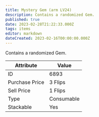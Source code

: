```yaml
---
title: Mystery Gem (arm LV24)
description: Contains a randomized Gem.
published: true
date: 2023-02-28T21:22:33.000Z
tags: items
editor: markdown
dateCreated: 2023-02-16T00:00:00.000Z
---
```


Contains a randomized Gem.

|Attribute|Value|
|-|-|
|ID|6893|
|Purchase Price|3 Flips|
|Sell Price|1 Flips|
|Type|Consumable|
|Stackable|Yes|

